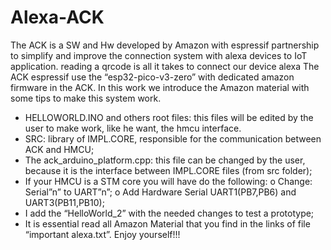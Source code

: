 # Alexa-ACK

The ACK is a SW and Hw developed by Amazon with espressif partnership to simplify and improve the connection system with alexa devices to IoT application. reading a qrcode is all it takes to connect our device alexa
The ACK espressif use the “esp32-pico-v3-zero” with dedicated amazon firmware in the ACK.
In this work we introduce the Amazon material with some tips to make this system work.

- HELLOWORLD.INO and others root files: this files will be edited by the user to make work, like he want, the hmcu interface.
- SRC: library of IMPL.CORE, responsible for the communication between ACK and HMCU;
- The ack_arduino_platform.cpp: this file can be changed by the user, because it is the interface between IMPL.CORE files (from src folder);
- If your HMCU is a STM core you will have do the following:
o Change: Serial”n” to UART”n”;
o Add Hardware Serial UART1(PB7,PB6) and UART3(PB11,PB10);
- I add the “HelloWorld_2” with the needed changes to test a prototype;
- It is essential read all Amazon Material that you find in the links of file “important alexa.txt”.
Enjoy yourself!!!
